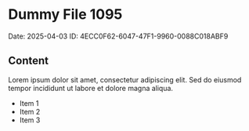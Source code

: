# Dummy File 1095

Date: 2025-04-03
ID: 4ECC0F62-6047-47F1-9960-0088C018ABF9

## Content

Lorem ipsum dolor sit amet, consectetur adipiscing elit.
Sed do eiusmod tempor incididunt ut labore et dolore magna aliqua.

* Item 1
* Item 2
* Item 3
